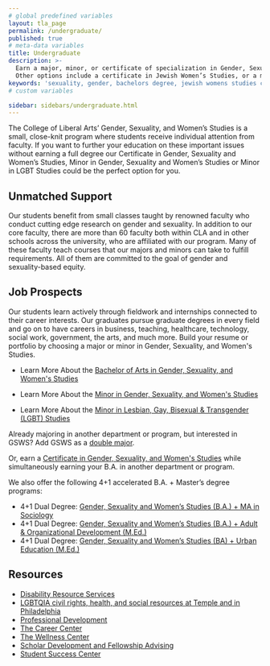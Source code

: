 ```yaml
---
# global predefined variables
layout: tla_page
permalink: /undergraduate/
published: true
# meta-data variables
title: Undergraduate
description: >-
  Earn a major, minor, or certificate of specialization in Gender, Sexuality, and Women’s Studies at Temple University.
  Other options include a certificate in Jewish Women’s Studies, or a minor in LGBT Studies through the College of Liberal Arts.
keywords: 'sexuality, gender, bachelors degree, jewish womens studies certificate'
# custom variables

sidebar: sidebars/undergraduate.html
---
```

The College of Liberal Arts’ Gender, Sexuality, and Women’s Studies is a small, close-knit program where students receive individual attention from faculty. If you want to further your education on these important issues without earning a full degree our Certificate in Gender, Sexuality and Women’s Studies, Minor in Gender, Sexuality and Women’s Studies or Minor in LGBT Studies could be the perfect option for you.

## Unmatched Support
Our students benefit from small classes taught by renowned faculty who conduct cutting edge research on gender and sexuality. In addition to our core faculty, there are more than 60 faculty both within CLA and in other schools across the university, who are affiliated with our program. Many of these faculty teach courses that our majors and minors can take to fulfill requirements. All of them are committed to the goal of gender and sexuality-based equity.

## Job Prospects
Our students learn actively through fieldwork and internships connected to their career interests. Our graduates pursue graduate degrees in every field and go on to have careers in business, teaching, healthcare, technology, social work, government, the arts, and much more. Build your resume or portfolio by choosing a major or minor in Gender, Sexuality, and Women's Studies. 

- Learn More About the [Bachelor of Arts in Gender, Sexuality, and Women's Studies](https://www.temple.edu/academics/degree-programs/gender-sexuality-and-women-s-studies-major-la-gsws-ba)

- Learn More About the [Minor in Gender, Sexuality, and Women's Studies](https://www.temple.edu/academics/degree-programs/gender-sexuality-and-women-s-studies-major-la-gsws-ba)

- Learn More About the [Minor in Lesbian, Gay, Bisexual & Transgender (LGBT) Studies](https://www.temple.edu/academics/degree-programs/gender-sexuality-and-women-s-studies-major-la-gsws-ba)

Already majoring in another department or program, but interested in GSWS? Add GSWS as a [double major](https://liberalarts.temple.edu/advising/academic-advising/policies-and-procedures).

Or, earn a [Certificate in Gender, Sexuality, and Women's Studies](https://www.temple.edu/academics/degree-programs/gender-sexuality-and-women-s-studies-certificate-undergraduate-la-gsws-cert) while simultaneously earning your B.A. in another department or program. 

We also offer the following 4+1 accelerated B.A. + Master’s degree programs:

- 4+1 Dual Degree: [Gender, Sexuality and Women’s Studies (B.A.) + MA in Sociology](https://liberalarts.temple.edu/ba-gender-sexuality-and-womens-studies-ma)
- 4+1 Dual Degree: [Gender, Sexuality and Women’s Studies (B.A.) + Adult & Organizational Development (M.Ed.)](https://education.temple.edu/node/49403)
- 4+1 Dual Degree: [Gender, Sexuality and Women’s Studies (BA) + Urban Education (M.Ed.)](https://education.temple.edu/node/49793)

## Resources
- [Disability Resource Services](https://disabilityresources.temple.edu/)
- [LGBTQIA civil rights, health, and social resources at Temple and in Philadelphia](https://diversity.temple.edu/lgbtqia/lgbtqia-resources) 
- [Professional Development](https://liberalarts.temple.edu/advising/professional-development)
- [The Career Center](http://www.temple.edu/provost/careercenter/) 
- [The Wellness Center](https://wellness.temple.edu/about)
- [Scholar Development and Fellowship Advising](http://www.temple.edu/vpus/fellowships/index.html)
- [Student Success Center](https://www.temple.edu/class/)
